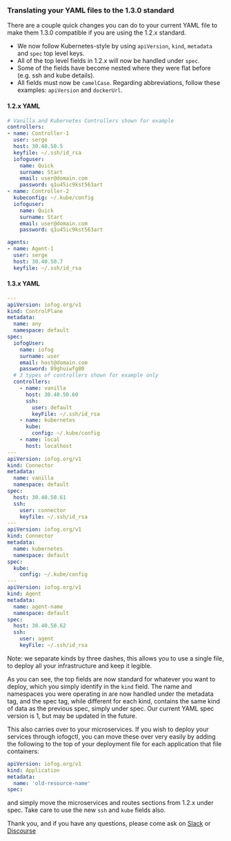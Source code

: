 ### Translating your YAML files to the 1.3.0 standard

There are a couple quick changes you can do to your current YAML file to make them 1.3.0 compatible if you are using the 1.2.x standard.

- We now follow Kubernetes-style by using `apiVersion`, `kind`, `metadata` and `spec` top level keys.
- All of the top level fields in 1.2.x will now be handled under `spec`.
- Some of the fields have become nested where they were flat before (e.g. ssh and kube details).
- All fields must now be `camelCase`. Regarding abbreviations, follow these examples: `apiVersion` and `dockerUrl`.

#### 1.2.x YAML

```YAML
# Vanilla and Kubernetes Controllers shown for example
controllers:
- name: Controller-1
  user: serge
  host: 30.40.50.5
  keyfile: ~/.ssh/id_rsa
  iofoguser:
    name: Quick
    surname: Start
    email: user@domain.com
    password: q1u45ic9kst563art
- name: Controller-2
  kubeconfig: ~/.kube/config
  iofoguser:
    name: Quick
    surname: Start
    email: user@domain.com
    password: q1u45ic9kst563art

agents:
- name: Agent-1
  user: serge
  host: 30.40.50.7
  keyfile: ~/.ssh/id_rsa
```

#### 1.3.x YAML

```yaml
---
apiVersion: iofog.org/v1
kind: ControlPlane
metadata:
  name: any
  namespace: default
spec:
  iofogUser:
    name: iofog
    surname: user
    email: host@domain.com
    password: 89ghuiwfg80
  # 3 types of controllers shown for example only
  controllers:
    - name: vanilla
      host: 30.40.50.60
      ssh:
        user: default
        keyFile: ~/.ssh/id_rsa
    - name: kubernetes
      kube:
        config: ~/.kube/config
    - name: local
      host: localhost
---
apiVersion: iofog.org/v1
kind: Connector
metadata:
  name: vanilla
  namespace: default
spec:
  host: 30.40.50.61
  ssh:
    user: connector
    keyfile: ~/.ssh/id_rsa
---
apiVersion: iofog.org/v1
kind: Connector
metadata:
  name: kubernetes
  namespace: default
spec:
  kube:
    config: ~/.kube/config
---
apiVersion: iofog.org/v1
kind: Agent
metadata:
  name: agent-name
  namespace: default
spec:
  host: 30.40.50.62
  ssh:
    user: agent
    keyFile: ~/.ssh/id_rsa
```

Note: we separate kinds by three dashes, this allows you to use a single file, to deploy all your infrastructure and keep it legible.

As you can see, the top fields are now standard for whatever you want to deploy, which you simply identify in the `kind` field.
The name and namespaces you were operating in are now handled under the metadata tag, and the spec tag, while different for each kind, contains
the same kind of data as the previous spec, simply under spec. Our current YAML spec version is 1, but may be updated in the future.

This also carries over to your microservices. If you wish to deploy your services through iofogctl, you can move these over very easily by
adding the following to the top of your deployment file for each application that file containers:

```yaml
apiVersion: iofog.org/v1
kind: Application
metadata:
  name: 'old-resource-name'
spec:
```

and simply move the microservices and routes sections from 1.2.x under spec. Take care to use the new `ssh` and `kube` fields also.

Thank you, and if you have any questions, please come ask
on [Slack](https://join.slack.com/t/iofog/shared_invite/enQtNTQxMDczNjE0Mjc5LTRhMTE2YjgwNmRhOTg5ZmI3MGQ5OGM0N2E1MDg0OTJmMWYxZTgxZjE2MjA3NzY2MTFlZmEyYzc3OGQ5NmM4ZjI)
or [Discourse](https://discuss.iofog.org/)
